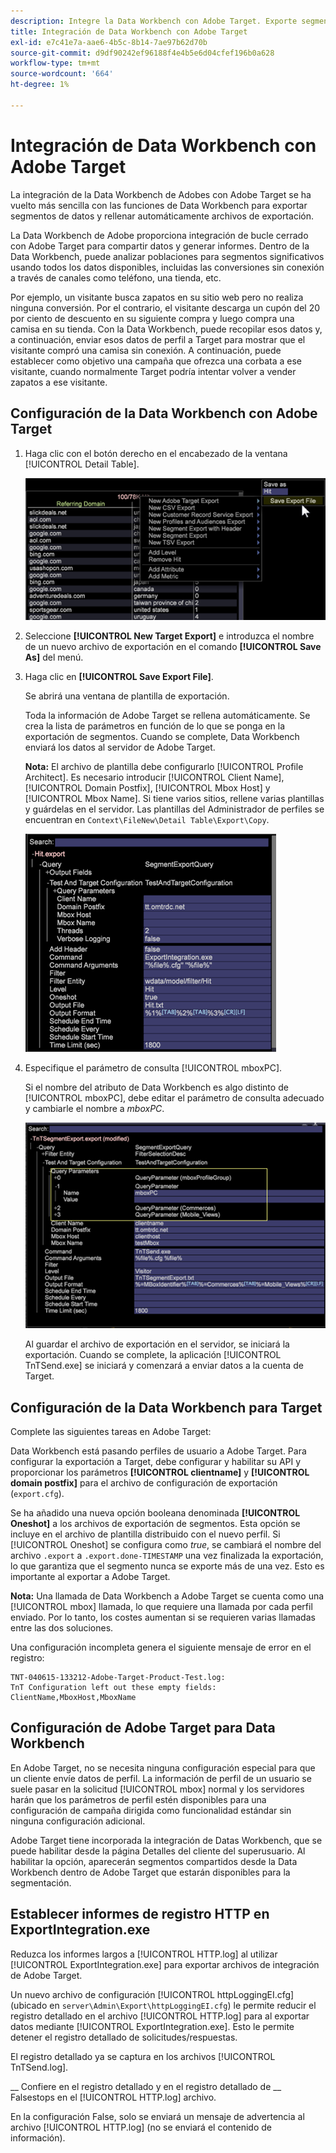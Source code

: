 ```yaml
---
description: Integre la Data Workbench con Adobe Target. Exporte segmentos de datos y rellene automáticamente archivos de exportación.
title: Integración de Data Workbench con Adobe Target
exl-id: e7c41e7a-aae6-4b5c-8b14-7ae97b62d70b
source-git-commit: d9df90242ef96188f4e4b5e6d04cfef196b0a628
workflow-type: tm+mt
source-wordcount: '664'
ht-degree: 1%

---
```


# Integración de Data Workbench con Adobe Target

La integración de la Data Workbench de Adobes con Adobe Target se ha vuelto más sencilla con las funciones de Data Workbench para exportar segmentos de datos y rellenar automáticamente archivos de exportación.

La Data Workbench de Adobe proporciona integración de bucle cerrado con Adobe Target para compartir datos y generar informes. Dentro de la Data Workbench, puede analizar poblaciones para segmentos significativos usando todos los datos disponibles, incluidas las conversiones sin conexión a través de canales como teléfono, una tienda, etc.

Por ejemplo, un visitante busca zapatos en su sitio web pero no realiza ninguna conversión. Por el contrario, el visitante descarga un cupón del 20 por ciento de descuento en su siguiente compra y luego compra una camisa en su tienda. Con la Data Workbench, puede recopilar esos datos y, a continuación, enviar esos datos de perfil a Target para mostrar que el visitante compró una camisa sin conexión. A continuación, puede establecer como objetivo una campaña que ofrezca una corbata a ese visitante, cuando normalmente Target podría intentar volver a vender zapatos a ese visitante.

## Configuración de la Data Workbench con Adobe Target

1. Haga clic con el botón derecho en el encabezado de la ventana [!UICONTROL Detail Table].

   ![](assets/insight-to-tnt.png)

1. Seleccione **[!UICONTROL New Target Export]** e introduzca el nombre de un nuevo archivo de exportación en el comando **[!UICONTROL Save As]** del menú.

1. Haga clic en **[!UICONTROL Save Export File]**.

   Se abrirá una ventana de plantilla de exportación.

   Toda la información de Adobe Target se rellena automáticamente. Se crea la lista de parámetros en función de lo que se ponga en la exportación de segmentos. Cuando se complete, Data Workbench enviará los datos al servidor de Adobe Target.

   **Nota:** El archivo de plantilla debe configurarlo  [!UICONTROL Profile Architect]. Es necesario introducir [!UICONTROL Client Name], [!UICONTROL Domain Postfix], [!UICONTROL Mbox Host] y [!UICONTROL Mbox Name]. Si tiene varios sitios, rellene varias plantillas y guárdelas en el servidor. Las plantillas del Administrador de perfiles se encuentran en `Context\FileNew\Detail Table\Export\Copy`.

   ![](assets/insight-to-tnt1.png)

1. Especifique el parámetro de consulta [!UICONTROL mboxPC].

   Si el nombre del atributo de Data Workbench es algo distinto de [!UICONTROL mboxPC], debe editar el parámetro de consulta adecuado y cambiarle el nombre a _mboxPC_.

   ![](assets/insight-to-tnt2.png)

   Al guardar el archivo de exportación en el servidor, se iniciará la exportación. Cuando se complete, la aplicación [!UICONTROL TnTSend.exe] se iniciará y comenzará a enviar datos a la cuenta de Target.

## Configuración de la Data Workbench para Target

Complete las siguientes tareas en Adobe Target:

Data Workbench está pasando perfiles de usuario a Adobe Target. Para configurar la exportación a Target, debe configurar y habilitar su API y proporcionar los parámetros **[!UICONTROL clientname]** y **[!UICONTROL domain postfix]** para el archivo de configuración de exportación (`export.cfg`).

Se ha añadido una nueva opción booleana denominada **[!UICONTROL Oneshot]** a los archivos de exportación de segmentos. Esta opción se incluye en el archivo de plantilla distribuido con el nuevo perfil. Si [!UICONTROL Oneshot] se configura como _true_, se cambiará el nombre del archivo `.export` a `.export.done-TIMESTAMP` una vez finalizada la exportación, lo que garantiza que el segmento nunca se exporte más de una vez. Esto es importante al exportar a Adobe Target.

**Nota:** Una llamada de Data Workbench a Adobe Target se cuenta como una  [!UICONTROL mbox] llamada, lo que requiere una llamada por cada perfil enviado. Por lo tanto, los costes aumentan si se requieren varias llamadas entre las dos soluciones.

Una configuración incompleta genera el siguiente mensaje de error en el registro:

```
TNT-040615-133212-Adobe-Target-Product-Test.log:
TnT Configuration left out these empty fields:
ClientName,MboxHost,MboxName
```

## Configuración de Adobe Target para Data Workbench

En Adobe Target, no se necesita ninguna configuración especial para que un cliente envíe datos de perfil. La información de perfil de un usuario se suele pasar en la solicitud [!UICONTROL mbox] normal y los servidores harán que los parámetros de perfil estén disponibles para una configuración de campaña dirigida como funcionalidad estándar sin ninguna configuración adicional.

Adobe Target tiene incorporada la integración de Datas Workbench, que se puede habilitar desde la página Detalles del cliente del superusuario. Al habilitar la opción, aparecerán segmentos compartidos desde la Data Workbench dentro de Adobe Target que estarán disponibles para la segmentación.

## Establecer informes de registro HTTP en ExportIntegration.exe

Reduzca los informes largos a [!UICONTROL HTTP.log] al utilizar [!UICONTROL ExportIntegration.exe] para exportar archivos de integración de Adobe Target.

Un nuevo archivo de configuración [!UICONTROL httpLoggingEI.cfg] (ubicado en `server\Admin\Export\httpLoggingEI.cfg`) le permite reducir el registro detallado en el archivo [!UICONTROL HTTP.log] para al exportar datos mediante [!UICONTROL ExportIntegration.exe]. Esto le permite detener el registro detallado de solicitudes/respuestas.

El registro detallado ya se captura en los archivos [!UICONTROL TnTSend.log].

__ Confiere en el registro detallado y en el registro detallado de  __ Falsestops en el  [!UICONTROL HTTP.log] archivo.

En la configuración False, solo se enviará un mensaje de advertencia al archivo [!UICONTROL HTTP.log] (no se enviará el contenido de información).
